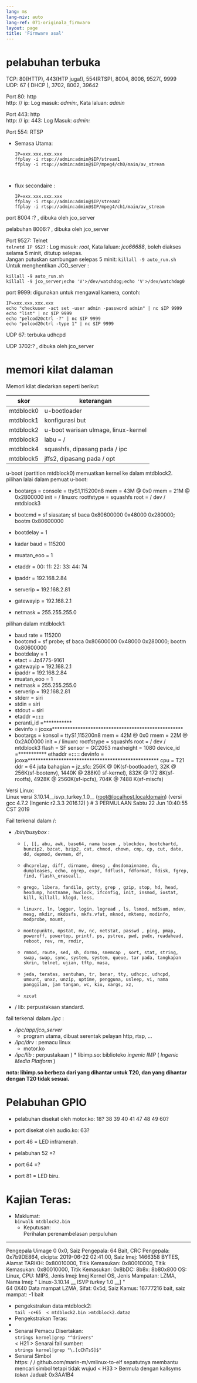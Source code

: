 ```yaml
---
lang: ms
lang-niv: auto
lang-ref: 071-originala_firmvaro
layout: page
title: 'Firmware asal'
---
```


# pelabuhan terbuka

TCP: 80(HTTP), 443(HTP juga!), 554(RTSP), 8004, 8006, 9527(, 9999  
UDP: 67 ( DHCP ), 3702, 8002, 39642 

Port 80: http  
http: // ip: Log masuk: _admin:_, Kata laluan: _admin_

Port 443: http  
http: // ip: 443: Log Masuk: _admin:_

Port 554: RTSP  
* Semasa Utama: 



    ```
    IP=xxx.xxx.xxx.xxx
    ffplay -i rtsp://admin:admin@$IP/stream1
    ffplay -i rtsp://admin:admin@$IP/mpeg4/ch0/main/av_stream



    ```
* flux secondaire :



    ```
    IP=xxx.xxx.xxx.xxx
    ffplay -i rtsp://admin:admin@$IP/stream2
    ffplay -i rtsp://admin:admin@$IP/mpeg4/ch1/main/av_stream
    ````

port 8004 :? , dibuka oleh jco_server



pelabuhan 8006:? , dibuka oleh jco_server




Port 9527: Telnet  
`telnetd IP 9527` : Log masuk: _root_, Kata laluan: _jco66688_, boleh diakses selama 5 minit, ditutup selepas.  
Jangan putuskan sambungan selepas 5 minit:  `killall -9 auto_run.sh`   
Untuk menghentikan JCO_server : 
 
 

```
killall -9 auto_run.sh
killall -9 jco_server;echo 'V'>/dev/watchdog;echo 'V'>/dev/watchdog0
```

port 9999: digunakan untuk mengawal kamera, contoh:

```
IP=xxx.xxx.xxx.xxx
echo "checkuser -act set -user admin -password admin" | nc $IP 9999
echo "list" | nc $IP 9999
echo "pelcod20ctrl -?" | nc $IP 9999
echo "pelcod20ctrl -type 1" | nc $IP 9999
```

UDP 67: terbuka udhcpd

UDP 3702:? , dibuka oleh jco_server




# memori kilat dalaman
Memori kilat diedarkan seperti berikut:

skor | keterangan |
--- | --- |
mtdblock0 | u-bootloader |
mtdblock1 | konfigurasi but |
mtdblock2 | u-boot warisan uImage, linux-kernel |
mtdblock3 | labu = / |
mtdblock4 | squashfs, dipasang pada / ipc |
mtdblock5 | jffs2, dipasang pada / opt |

u-boot (partition mtdblock0) memuatkan kernel ke dalam mtdblock2.  
pilihan lalai dalam pemuat u-boot:  
* bootargs = console = ttyS1,115200n8 mem = 43M @ 0x0 rmem = 21M @ 0x2B00000 init = / linuxrc rootfstype = squashfs root = / dev / mtdblock3


* bootcmd = sf siasatan; sf baca 0x80600000 0x48000 0x280000; bootm 0x80600000


* bootdelay = 1


* kadar baud = 115200


* muatan\_eoo = 1


* etaddr = 00: 11: 22: 33: 44: 74


* ipaddr = 192.168.2.84


* serverip = 192.168.2.81


* gatewayip = 192.168.2.1


* netmask = 255.255.255.0



pilihan dalam mtdblock1:
* baud rate = 115200
* bootcmd = sf probe; sf baca 0x80600000 0x48000 0x280000; bootm 0x80600000
* bootdelay = 1
* etact = Jz4775-9161
* gatewayip = 192.168.2.1
* ipaddr = 192.168.2.84
* muatan\_eoo = 1
* netmask = 255.255.255.0
* serverip = 192.168.2.81
* stderr = siri
* stdin = siri
* stdout = siri
* etaddr =**:**:**:**:**:**
* peranti\_id =***********
* devinfo = jcoxa***************************************************
* bootargs = konsol = ttyS1,115200n8 mem = 42M @ 0x0 rmem = 22M @ 0x2A00000 init = / linuxrc rootfstype = squashfs root = / dev / mtdblock3 flash = SF sensor = GC2053 maxheight = 1080 device\_id =*********** ethaddr =**:**:**:**:**:** devinfo = jcoxa*************************************************** cpu = T21 ddr = 64 juta bahagian = jz\_sfc: 256K @ 0K(sf-bootloader), 32K @ 256K(sf-bootenv), 1440K @ 288K() sf-kernel), 832K @ 172 8K(sf-rootfs), 4928K @ 2560K(sf-ipcfs), 704K @ 7488 K(sf-miscfs)


Versi Linux:  
Linux versi 3.10.14\_\_isvp\_turkey\_1.0\_\_ (root@localhost.localdomain) (versi gcc 4.7.2 (Ingenic r2.3.3 2016.12) ) # 3 PERMULAAN Sabtu 22 Jun 10:40:55 CST 2019


Fail terkenal dalam /:
* _/bin/busybox_ : 
  *     [, [[, abu, awk, base64, nama basen , blockdev, bootchartd, bunzip2, bzcat, bzip2, cat, chmod, chown, cmp, cp, cut, date, dd, depmod, devmem, df,
  *     dhcprelay, diff, dirname, dmesg , dnsdomainname, du, dumpleases, echo, egrep, expr, fdflush, fdformat, fdisk, fgrep, find, flash\_eraseall,
  *     grego, libera, fandilo, getty, grep , gzip, stop, hd, head, hexdump, hostname, hwclock, ifconfig, init, insmod, iostat, kill, killall, klogd, less,
  *     linuxrc, ln, logger, login, logread , ls, lsmod, md5sum, mdev, mesg, mkdir, mkdosfs, mkfs.vfat, mknod, mktemp, modinfo, modprobe, mount,
  *     montopunkto, mpstat, mv, nc, netstat, passwd , ping, pmap, poweroff, powertop, printf, ps, pstree, pwd, pwdx, readahead, reboot, rev, rm, rmdir,
  *     rmmod, route, sed, sh, dormo, smemcap , sort, stat, string, swap, swap, sync, system, system, queue, tar pada, tangkapan skrin, telnet, ujian, tftp, masa,
  *     jeda, teratas, sentuhan, tr, benar, tty, udhcpc, udhcpd, umount, unxz, unzip, uptime, pengguna, usleep, vi, nama panggilan, jam tangan, wc, kiu, xargs, xz,
  *     xzcat

* / lib: perpustakaan standard.



fail terkenal dalam _/ipc_ :
* _/ipc/app/jco\_server_
  * program utama, dibuat serentak pelayan http, rtsp, ...
* _/ipc/drv_ : pemacu linux
  * motor.ko
* _/ipc/lib_ : perpustakaan
)  * libimp.so: biblioteko _ingenic_ _IMP_ ( _Ingenic Media Platform_ )


**nota: libimp.so berbeza dari yang dihantar untuk T20, dan yang dihantar dengan T20 tidak sesuai.**

# Pelabuhan GPIO

* pelabuhan disekat oleh motor.ko: 18? 38 39 40 41 47 48 49 60?


* port disekat oleh audio.ko: 63?


* port 46 = LED inframerah.


* pelabuhan 52 =?


* port 64 =?


* port 81 = LED biru.



# Kajian Teras:
*   Maklumat:  
      `binwalk mtdblock2.bin`  
      *   Keputusan:  
 Perihalan perenambelasan perpuluhan  
--------------------------------------------------------------------------------
Pengepala Uimage 0 0x0, Saiz Pengepala: 64 Bait, CRC Pengepala: 0x7b9DE864, dicipta: 2019-06-22 02:41:00, Saiz Imej: 1466358 BYTES, Alamat TARIKH: 0x80010000, Titik Kemasukan: 0x80010000, Titik Kemasukan: 0x80010000, Titik Kemasukan: 0x8bDC: 8b8x: 8b80x800 OS: Linux, CPU: MIPS, Jenis Imej: Imej Kernel OS, Jenis Mampatan: LZMA, Nama Imej:   " Linux-3.10.14  __  ISVP  _turkey_  1.0  __]  "  
 64 0X40 Data mampat LZMA, Sifat: 0x5d, Saiz Kamus: 16777216 bait, saiz mampat: -1 bait  

*   pengekstrakan data mtdblock2:  
      `tail -c+65  < mtdblock2.bin >mtdblock2.dataz`  
  *   Pengekstrakan Teras:  
  *   
 *   Senarai Pemacu Disertakan:  
      `strings kernel|grep "^drivers"`  
  < H21  >  Senarai fail sumber:  
      `strings kernel|grep "\.[cChTsS]$"`  
  *   Senarai Simbol  
 https: / / github.com/marin-m/vmlinux-to-elf sepatutnya membantu mencari simbol tetapi tidak wujud  < H33  >  Bermula dengan kallsyms  _token_  Jadual: 0x3AA1B4  
